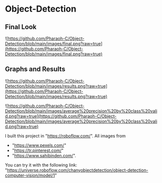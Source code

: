# Object-Detection
## Final Look
![https://github.com/Pharaoh-C/Object-Detection/blob/main/images/final.png?raw=true](https://github.com/Pharaoh-C/Object-Detection/blob/main/images/final.png?raw=true)

## Graphs and Results
![https://github.com/Pharaoh-C/Object-Detection/blob/main/images/results.png?raw=true](https://github.com/Pharaoh-C/Object-Detection/blob/main/images/results.png?raw=true)

![https://github.com/Pharaoh-C/Object-Detection/blob/main/images/average%20precision%20by%20class%20valid.png?raw=true](https://github.com/Pharaoh-C/Object-Detection/blob/main/images/average%20precision%20by%20class%20valid.png?raw=true)

I built this project in "https://roboflow.com/". All images from 
* "https://www.pexels.com/"
* "https://tr.pinterest.com/"
* "https://www.sahibinden.com/".


You can try it with the following link:
"https://universe.roboflow.com/chanyobjectdetection/object-detection-computer-vision/model/1"
